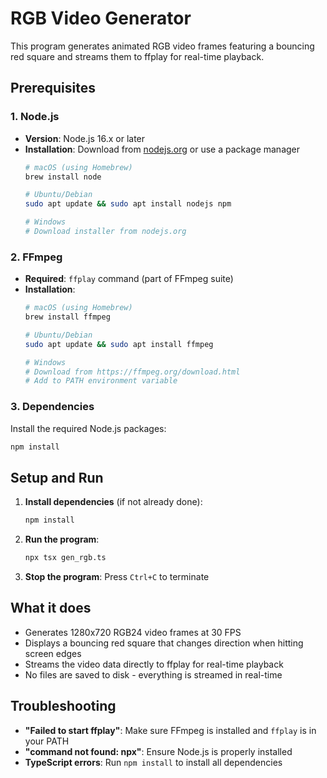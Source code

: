 # RGB Video Generator

This program generates animated RGB video frames featuring a bouncing red square and streams them to ffplay for real-time playback.

## Prerequisites

### 1. Node.js
- **Version**: Node.js 16.x or later
- **Installation**: Download from [nodejs.org](https://nodejs.org/) or use a package manager
  ```bash
  # macOS (using Homebrew)
  brew install node
  
  # Ubuntu/Debian
  sudo apt update && sudo apt install nodejs npm
  
  # Windows
  # Download installer from nodejs.org
  ```

### 2. FFmpeg
- **Required**: `ffplay` command (part of FFmpeg suite)
- **Installation**:
  ```bash
  # macOS (using Homebrew)
  brew install ffmpeg
  
  # Ubuntu/Debian
  sudo apt update && sudo apt install ffmpeg
  
  # Windows
  # Download from https://ffmpeg.org/download.html
  # Add to PATH environment variable
  ```

### 3. Dependencies
Install the required Node.js packages:
```bash
npm install
```

## Setup and Run

1. **Install dependencies** (if not already done):
   ```bash
   npm install
   ```

2. **Run the program**:
   ```bash
   npx tsx gen_rgb.ts
   ```

3. **Stop the program**: Press `Ctrl+C` to terminate

## What it does

- Generates 1280x720 RGB24 video frames at 30 FPS
- Displays a bouncing red square that changes direction when hitting screen edges
- Streams the video data directly to ffplay for real-time playback
- No files are saved to disk - everything is streamed in real-time

## Troubleshooting

- **"Failed to start ffplay"**: Make sure FFmpeg is installed and `ffplay` is in your PATH
- **"command not found: npx"**: Ensure Node.js is properly installed
- **TypeScript errors**: Run `npm install` to install all dependencies